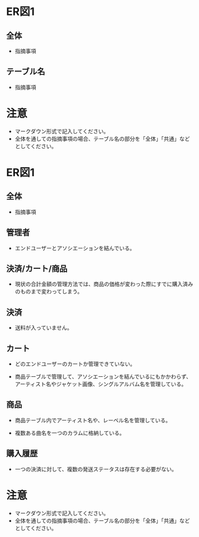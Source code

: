 # ER図1
## 全体
- 指摘事項

## テーブル名
- 指摘事項

# 注意
* マークダウン形式で記入してください。
* 全体を通しての指摘事項の場合、テーブル名の部分を「全体」「共通」などとしてください。



# ER図1
## 全体
- 指摘事項

## 管理者
- エンドユーザーとアソシエーションを結んでいる。

## 決済/カート/商品
- 現状の合計金額の管理方法では、商品の価格が変わった際にすでに購入済みのものまで変わってしまう。

## 決済
- 送料が入っていません。

## カート
- どのエンドユーザーのカートか管理できていない。

- 商品テーブルで管理して、アソシエーションを結んでいるにもかかわらず、アーティスト名やジャケット画像、シングルアルバム名を管理している。

## 商品
- 商品テーブル内でアーティスト名や、レーベル名を管理している。

- 複数ある曲名を一つのカラムに格納している。

## 購入履歴
- 一つの決済に対して、複数の発送ステータスは存在する必要がない。

# 注意
* マークダウン形式で記入してください。
* 全体を通しての指摘事項の場合、テーブル名の部分を「全体」「共通」などとしてください。

